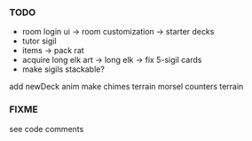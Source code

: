 ### TODO
- room login ui -> room customization -> starter decks
- tutor sigil
- items -> pack rat
- acquire long elk art -> long elk -> fix 5-sigil cards
- make sigils stackable?

add newDeck anim
make chimes terrain
morsel counters terrain

### FIXME
see code comments